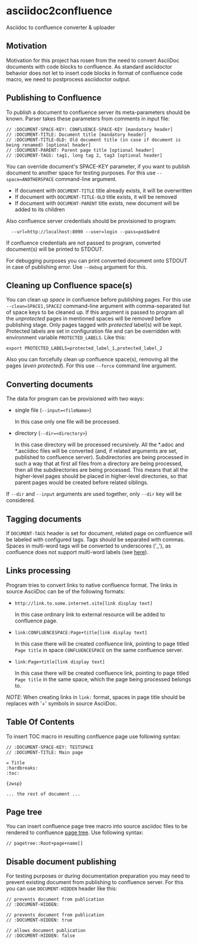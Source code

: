 # asciidoc2confluence
Asciidoc to confluence converter & uploader


## Motivation
Motivation for this project has rosen from the need to convert AsciiDoc documents with code blocks to confluence. As standard asciidoctor behavior does not let to insert code blocks in format of confluence code macro, we need to postprocess asciidoctor output.


## Publishing to Confluence
To publish a document to confluence server its meta-parameters should be known.
Parser takes these parameters from comments in input file:

```
// :DOCUMENT-SPACE-KEY: CONFLUENCE-SPACE-KEY [mandatory header]
// :DOCUMENT-TITLE: Document title [mandatory header]
// :DOCUMENT-TITLE-OLD: Old document title (in case if document is being renamed) [optional header]
// :DOCUMENT-PARENT: Parent page title [optional header]
// :DOCUMENT-TAGS: tag1, long tag 2, tag3 [optional header]
```

You can override document's SPACE-KEY parameter, if you want to publish document to another space for testing purposes.
For this use `--space=ANOTHERSPACE` command-line argument.  

- If document with `DOCUMENT-TITLE` title already exists, it will be overwritten
- If document with `DOCUMENT-TITLE-OLD` title exists, it will be removed
- If document with `DOCUMENT-PARENT` title exists, new document will be added to its children

Also confluence server credentials should be provisioned to program:

```
  --url=http://localhost:8090 --user=login --pass=pa$$w0rd
```

If confluence credentials are not passed to program, converted document(s) will be printed to STDOUT.

For debugging purposes you can print converted document onto STDOUT in case of publishing error. 
Use `--debug` argument for this.

## Cleaning up Confluence space(s)
You can clean up _space_ in confluence before publishing pages. For this use `--clean=SPACE1,SPACE2` command-line 
argument with comma-separated list of space keys to be cleaned up. If this argument is passed to program all the 
_unprotected_ pages in mentioned spaces will be removed before publishing stage. Only pages tagged with _protected_ 
label(s) will be kept. Protected labels are set in configuration file and can be overridden with environment variable 
`PROTECTED_LABELS`. Like this:

```
export PROTECTED_LABELS=protected_label_1,protected_label_2
``` 
Also you can forcefully clean up confluence space(s), removing all the pages (*even _protected_*). 
For this use `--force` command line argument. 


## Converting documents
The data for program can be provisioned with two ways:
- single file (`--input=<fileName>`)

    In this case only one file will be processed.
    
- directory (`--dir=<directory>`)
    
    In this case directory will be processed recursively. All the *.adoc and *.asciidoc files will be converted (and, 
    if related arguments are set, published to confluence server). Subdirectories are being processed in such a way 
    that at first all files from a directory are being processed, then all the subdirectories are being processed. 
    This means that all the higher-level pages should be placed in higher-level directories, so that parent pages would
    be created before related siblings.
    
If `--dir` and `--input` arguments are used together, only `--dir` key will be considered.


## Tagging documents
If `DOCUMENT-TAGS` header is set for document, related page on confluence will be labeled with configured tags. Tags 
should be separated with commas. Spaces in multi-word tags will be converted to underscores ('_'), as confluence does 
not support multi-word labels 
(see [here](https://confluence.atlassian.com/jirakb/creating-multiple-word-labels-779160786.html)).


## Links processing
Program tries to convert links to native confluence format. The links in source AsciiDoc can be of the 
following formats:

* `http://link.to.some.internet.site[link display text]`

    In this case ordinary link to external resource will be added to confluence page.
    
* `link:CONFLUENCESPACE:Page+title[link display text]`
    
    In this case there will be created confluence link, pointing to page titled `Page title` in space `CONFLUENCESPACE` 
    on the same confluence server.
    
* `link:Page+title[link display text]`

    In this case there will be created confluence link, pointing to page titled `Page title` in the same space, which the
    page being processed belongs to.
    
*NOTE*: When creating links in `link:` format, spaces in page title should be replaces with '+' symbols in 
source AsciiDoc. 


## Table Of Contents
To insert TOC macro in resulting confluence page use following syntax:

```
// :DOCUMENT-SPACE-KEY: TESTSPACE
// :DOCUMENT-TITLE: Main page

= Title
:hardbreaks:
:toc:

{zwsp}

... the rest of document ...
```

## Page tree
You can insert confluence page tree macro into source asciidoc files to be rendered to confluence 
[page tree](https://confluence.atlassian.com/display/CONF55/Page+Tree+Macro). Use following syntax:

```
// pagetree::Root+page+name[]
```

## Disable document publishing
For testing purposes or during documentation preparation you may need to prevent existing document
from publishing to confluence server. For this you can use `DOCUMENT-HIDDEN` header like this:
```
// prevents document from publication
// :DOCUMENT-HIDDEN:    
```

```
// prevents document from publication
// :DOCUMENT-HIDDEN: true    
```

```
// allows document publication
// :DOCUMENT-HIDDEN: false
```

